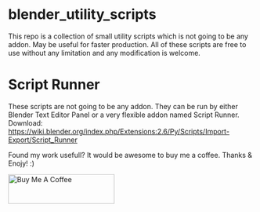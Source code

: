 # blender_utility_scripts
This repo is a collection of small utility scripts which is not going to be any addon. May be useful for faster production. All of these scripts are free to use without any limitation and any modification is welcome.
# Script Runner
These scripts are not going to be any addon. They can be run by either Blender Text Editor Panel or a very flexible addon named Script Runner. Download: https://wiki.blender.org/index.php/Extensions:2.6/Py/Scripts/Import-Export/Script_Runner

Found my work usefull? It would be awesome to buy me a coffee. Thanks & Enojy! :)

<a href="https://www.buymeacoffee.com/fahadp" target="_blank"><img src="https://cdn.buymeacoffee.com/buttons/v2/default-yellow.png" alt="Buy Me A Coffee" style="height: 60px !important;width: 217px !important;" ></a>
